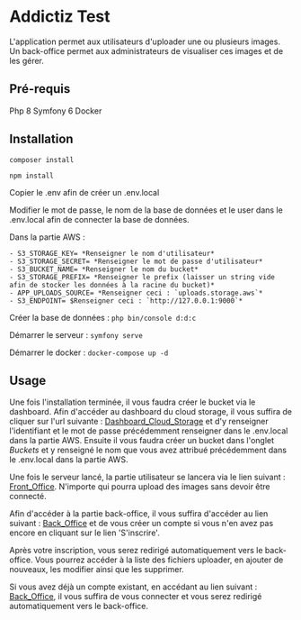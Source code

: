 # Addictiz Test

L'application permet aux utilisateurs d'uploader une ou plusieurs images.
Un back-office permet aux administrateurs de visualiser ces images et de les gérer.

## Pré-requis

Php 8
Symfony 6
Docker

## Installation
`composer install`

`npm install`

Copier le .env afin de créer un .env.local

Modifier le mot de passe, le nom de la base de données et le user dans le .env.local afin de connecter la base de données.

Dans la partie AWS :

    - S3_STORAGE_KEY= *Renseigner le nom d'utilisateur*
    - S3_STORAGE_SECRET= *Renseigner le mot de passe d'utilisateur*
    - S3_BUCKET_NAME= *Renseigner le nom du bucket*
    - S3_STORAGE_PREFIX= *Renseigner le prefix (laisser un string vide afin de stocker les données à la racine du bucket)*
    - APP_UPLOADS_SOURCE= *Renseigner ceci : `uploads.storage.aws`*
    - S3_ENDPOINT= $Renseigner ceci : `http://127.0.0.1:9000`*

Créer la base de données : `php bin/console d:d:c`

Démarrer le serveur : `symfony serve`

Démarrer le docker : `docker-compose up -d`

## Usage

Une fois l'installation terminée, il vous faudra créer le bucket via le dashboard.
Afin d'accéder au dashboard du cloud storage, il vous suffira de cliquer sur l'url suivante : [Dashboard_Cloud_Storage](https://127.0.0.1:9001) et d'y renseigner l'identifiant et le mot de passe précédemment renseigner dans le .env.local dans la partie AWS.
Ensuite il vous faudra créer un bucket dans l'onglet *Buckets* et y renseigné le nom que vous avez attribué précédemment dans le .env.local dans la partie AWS.

Une fois le serveur lancé, la partie utilisateur se lancera via le lien suivant : [Front_Office](https://127.0.0.1:8000).
N'importe qui pourra upload des images sans devoir être connecté.

Afin d'accéder à la partie back-office, il vous suffira d'accéder au lien suivant : [Back_Office](https://127.0.0.1:8000/back-office) et de vous créer un compte si vous n'en avez pas encore en cliquant sur le lien 'S'inscrire'.

Après votre inscription, vous serez redirigé automatiquement vers le back-office. Vous pourrez accéder à la liste des fichiers uploader, en ajouter de nouveaux, les modifier ainsi que les supprimer.

Si vous avez déjà un compte existant, en accédant au lien suivant : [Back_Office](https://127.0.0.1:8000/back-office), il vous suffira de vous connecter et vous serez redirigé automatiquement vers le back-office.

